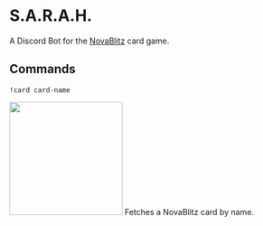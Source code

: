 # S.A.R.A.H.

A Discord Bot for the [NovaBlitz](https://novablitz.com/) card game.

## Commands

`!card card-name`

<img src="https://github.com/kajchang/SARAH/raw/master/assets/!card.png" width="200" height="200" />
Fetches a NovaBlitz card by name.
